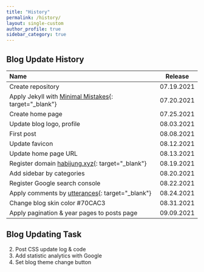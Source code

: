 ```yaml
---
title: "History"
permalink: /history/
layout: single-custom
author_profile: true
sidebar_category: true
---
```


## Blog Update History

| Name                                                                                                   | Release         |
| :---                                                                                                   | :-----:         |
| Create repository                                                                                      | 07.19.2021      |
| Apply Jekyll with [Minimal Mistakes](https://mmistakes.github.io/minimal-mistakes/){: target="_blank"} | 07.20.2021      |
| Create home page                                                                                       | 07.25.2021      |
| Update blog logo, profile                                                                              | 08.03.2021      |
| First post                                                                                             | 08.08.2021      |
| Update favicon                                                                                         | 08.12.2021      |
| Update home page URL                                                                                   | 08.13.2021      |
| Register domain [habijung.xyz](https://habijung.xyz){: target="_blank"}                                | 08.19.2021      |
| Add sidebar by categories                                                                              | 08.20.2021      |
| Register Google search console                                                                         | 08.22.2021      |
| Apply comments by [utterances](https://utteranc.es/){: target="_blank"}                                | 08.24.2021      |
| Change blog skin color #70CAC3                                                                         | 08.31.2021      |
| Apply pagination & year pages to posts page                                                            | 09.09.2021      |


## Blog Updating Task

2. Post CSS update log & code
3. Add statistic analytics with Google
4. Set blog theme change button
